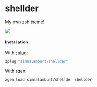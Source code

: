 shellder
========
My own zsh theme!

![](http://i.imgur.com/xZJHgq8.png)

#### Installation
With [zplug][]:
```zsh
zplug "simnalamburt/shellder"
```

With [zgen][]:
```zsh
zgen load simnalamburt/shellder shellder
```

[zplug]: https://github.com/b4b4r07/
[zgen]: https://github.com/tarjoilija/zgen
